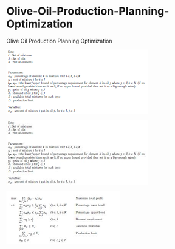 # Olive-Oil-Production-Planning-Optimization
Olive Oil Production Planning Optimization

![alt text](https://github.com/arpitran/Olive-Oil-Production-Planning-Optimization/blob/master/image.png)

![alt text](https://github.com/arpitran/Olive-Oil-Production-Planning-Optimization/blob/master/Solution_Part_1.JPG)


![alt text](https://github.com/arpitran/Olive-Oil-Production-Planning-Optimization/blob/master/Solution_Part_2.JPG)
